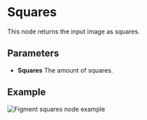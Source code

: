 # Squares

This node returns the input image as squares.

## Parameters

- **Squares** The amount of squares.

## Example

<img src="/img/nodes/squares.jpg" alt="Figment squares node example"/>
